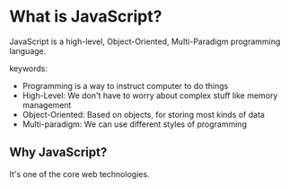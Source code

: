 # What is JavaScript?

JavaScript is a high-level, Object-Oriented, Multi-Paradigm programming 
language.

keywords:

- Programming is a way to instruct computer to do things
- High-Level: We don't have to worry about complex stuff like memory management
- Object-Oriented: Based on objects, for storing most kinds of data
- Multi-paradigm: We can use different styles of programming

## Why JavaScript?

It's one of the core web technologies.